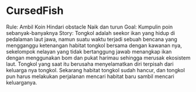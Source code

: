 # CursedFish
Rule:
Ambil Koin 
Hindari obstacle
Naik dan turun
Goal:
Kumpulin poin sebanyak-banyaknya
Story:
Tongkol adalah seekor ikan yang hidup di pedalaman laut jawa, namun suatu waktu terjadi sebuah bencana yang mengganggu ketenangan habitat tongkol bersama dengan kawanan nya, sekelompok nelayan yang tidak bertanggung jawab menangkap ikan dengan menggunakan bom dan pukat harimau sehingga merusak ekosistem laut. Tongkol yang saat itu berusaha menyelamatkan diri terpisah dari keluarga nya tongkol. Sekarang habitat tongkol sudah hancur, dan tongkol pun harus melakukan perjalanan mencari habitat baru sambil mencari keluarganya.
